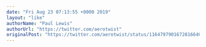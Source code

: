 ```yaml
---
date: "Fri Aug 23 07:13:55 +0000 2019"
layout: "like"
authorName: "Paul Lewis"
authorUrl: "https://twitter.com/aerotwist"
originalPost: "https://twitter.com/aerotwist/status/1164797901672816640"
---
```

